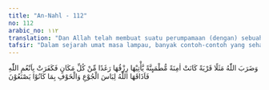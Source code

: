 ```yaml
---
title: "An-Nahl - 112"
no: 112
arabic_no: ١١٢
translation: "Dan Allah telah membuat suatu perumpamaan (dengan) sebuah negeri yang dahulunya aman lagi tenteram, rezeki datang kepadanya melimpah ruah dari segenap tempat, tetapi (pen-duduk)nya mengingkari nikmat-nikmat Allah, karena itu Allah menimpakan kepada mereka bencana kelaparan dan ketakutan, disebabkan apa yang mereka perbuat."
tafsir: "Dalam sejarah umat masa lampau, banyak contoh-contoh yang seharusnya menjadi pelajaran bagi umat manusia sesudahnya. Satu kaum yang tinggal pada suatu negeri, semula hidup bahagia lahir dan batin, aman, dan tenteram. Mereka terpelihara dari ancaman musuh dan jauh dari bencana kelaparan dan kesengsaraan. Allah melimpahkan rezeki kepada mereka, baik rezeki yang terdapat di negeri mereka sendiri, maupun rezeki yang datang dari luar. Semuanya itu membuat mereka hidup makmur dan damai. Namun demikian, segala nikmat Allah yang melimpah itu tidak mereka syukuri bahkan mereka menjadi kafir dan ingkar kepada-Nya. Hidup mereka tidak lagi terikat dengan norma susila dan keagamaan. Mereka mabuk dengan kekayaan dan kemewahan sehingga lupa tanggung jawab mereka terhadap bangsa dan negara. Oleh karena itu, Allah menurunkan hukuman berupa bencana kelaparan dan kecemasan yang meliputi kehidupan mereka. itulah balasan bagi mereka.\n\nFirman Allah swt:\n\nTidakkah kamu memperhatikan orang-orang yang telah menukar nikmat Allah dengan ingkar kepada Allah dan menjatuhkan kaumnya ke lembah kebinasaan? Yaitu neraka Jahanam; mereka masuk ke dalamnya; dan itulah seburuk-buruk tempat kediaman. (Ibrahim/14: 28-29)\n\nSeharusnya mereka bersyukur atas segala nikmat yang besar itu, dan tidak berbuat sebaliknya. Karena kekafiran, Allah menukar suasana aman dan tenteram lagi penuh kemakmuran, menjadi suasana kelaparan dan ketakutan. Demikian juga keadaan kota Mekah dan penduduknya. Kota Mekah karena letaknya yang strategis, di tengah-tengah Jazirah Arab, telah menjadi kota lintas perdagangan antara bagian utara dan selatan. Tiga pasar yang termasyhur terdapat di sekitarnya, yaitu: Pasar Ukaz dekat Pasar Taif, Majannah dekat Mekah, dan dzulmajaz dekat Arafah. Pasar-pasar itu ramai dikunjungi pada bulan Zulkaidah dan Zulhijah oleh bangsa Arab dari segala kabilah. Di samping bulan-bulan itu untuk melakukan ibadah haji di Kabah, mereka mengadakan pula bermacam-macam kegiatan, seperti berdagang dan membaca syair-syair yang indah. Kota Mekah sejak sebelum Islam sudah merupakan kota yang ramai. Banyak orang yang berkunjung ke kota Mekah itu membawa rezeki dan kemakmuran. Al-Qur'an menceritakan letak kota Mekah yang berada di antara dua negeri yang besar yaitu Syam dan Yaman.\n\nFirman Allah swt:\n\nSungguh, bagi kaum Saba ada tanda (kebesaran Tuhan) di tempat kediaman mereka yaitu dua buah kebun di sebelah kanan dan di sebelah kiri, (kepada mereka dikatakan), \"Makanlah olehmu dari rezeki yang (dianugerahkan) Tuhanmu dan bersyukurlah kepada-Nya. (Negerimu) adalah negeri yang baik (nyaman) sedang (Tuhanmu) adalah Tuhan Yang Maha Pengampun.\" Tetapi mereka berpaling, maka Kami kirim kepada mereka banjir yang besar dan Kami ganti kedua kebun mereka dengan dua kebun yang ditumbuhi (pohon-pohon) yang berbuah pahit, pohon Asl dan sedikit pohon Sidr. (Saba'/34: 15-16)\n\nBahwa kota Mekah itu negeri yang aman dan damai, dinyatakan Allah dalam Al-Qur'an dengan firman-Nya:\n\nDan mereka berkata, \"Jika kami mengikuti petunjuk bersama engkau, niscaya kami akan diusir dari negeri kami.\" (Allah berfirman) Bukankah Kami telah meneguhkan kedudukan mereka dalam tanah haram (tanah suci) yang aman, yang didatangkan ke tempat itu buah-buahan dari segala macam (tumbuh-tumbuhan) sebagai rezeki (bagimu) dari sisi Kami? Tetapi kebanyakan mereka tidak mengetahui. (al-Qasas/28: 57)"
---
```


وَضَرَبَ اللّٰهُ مَثَلًا قَرْيَةً كَانَتْ اٰمِنَةً مُّطْمَىِٕنَّةً يَّأْتِيْهَا رِزْقُهَا رَغَدًا مِّنْ كُلِّ مَكَانٍ فَكَفَرَتْ بِاَنْعُمِ اللّٰهِ فَاَذَاقَهَا اللّٰهُ لِبَاسَ الْجُوْعِ وَالْخَوْفِ بِمَا كَانُوْا يَصْنَعُوْنَ 
